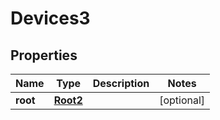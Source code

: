

# Devices3


## Properties

Name | Type | Description | Notes
------------ | ------------- | ------------- | -------------
**root** | [**Root2**](Root2.md) |  |  [optional]




